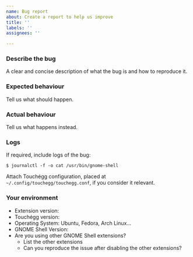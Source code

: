 ```yaml
---
name: Bug report
about: Create a report to help us improve
title: ''
labels: ''
assignees: ''

---
```


### Describe the bug

A clear and concise description of what the bug is and how to reproduce it.

### Expected behaviour

Tell us what should happen.

### Actual behaviour

Tell us what happens instead.

### Logs

If required, include logs of the bug:

```
$ journalctl -f -o cat /usr/bin/gnome-shell

```

Attach Touchégg configuration, placed at `~/.config/touchegg/touchegg.conf`, if you consider it
relevant.

### Your environment

 * Extension version:
 * Touchégg version:
 * Operating System: Ubuntu, Fedora, Arch Linux...
 * GNOME Shell Version:
 * Are you using other GNOME Shell extensions?
    * List the other extensions
    * Can you reproduce the issue after disabling the other extensions?

<!--
Please, make sure to search for similar bug reports before creating one and to read the FAQ:
https://github.com/JoseExposito/touchegg#faq
-->
